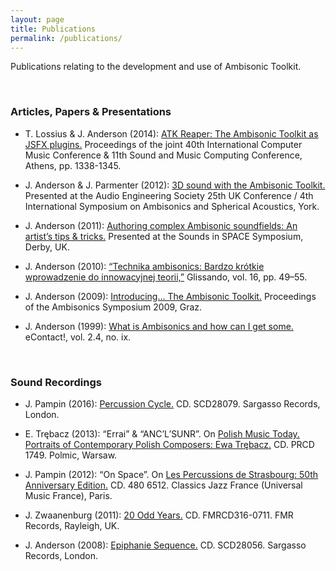 ```yaml
---
layout: page
title: Publications
permalink: /publications/
---
```


<p class="lead">Publications relating to the development and use of Ambisonic Toolkit.</p>

&nbsp;

### Articles, Papers & Presentations
<script>/* [DELETE TAGS on Ideas Sónicas/Sonic Ideas publication]
T. Lossius & J. Anderson (2016): "ATK Reaper: The Ambisonic Toolkit as JSFX plugins",
In: Ideas Sónicas/Sonic Ideas, Vol 16, January-June 2016, CMMAS, Morelia, Mexico. ISSN:2317-9694.
pp.9-19

T. Lossius & J. Anderson (2016): "ATK Reaper: Una versión en Plugin JSFX del Ambisonic Toolkit",
(Traducción al español de Lucas Samaruga) En: Ideas Sónicas/Sonic Ideas, Vol 16, Enero-Junio 2016,
CMMAS, Morelia, Mexico. ISSN:2317-9694.
pp.-20-31
*/</script>

* T. Lossius & J. Anderson (2014): [ATK Reaper: The Ambisonic Toolkit as JSFX plugins.](/assets/files/2014-ICMC-ATK-Reaper.pdf) Proceedings of the joint 40th International Computer Music Conference & 11th Sound and Music Computing Conference, Athens, pp. 1338-1345.

* J. Anderson & J. Parmenter (2012): [3D sound with the Ambisonic Toolkit.](https://www.researchgate.net/publication/273379768_3D_sound_with_the_Ambisonic_Toolkit) Presented at the Audio Engineering Society 25th UK Conference / 4th International Symposium on Ambisonics and Spherical Acoustics, York.

* J. Anderson (2011): [Authoring complex Ambisonic soundfields: An artist’s tips & tricks.](https://www.researchgate.net/publication/273944382_Authoring_complex_Ambisonic_soundfields_An_artist%27s_tips_tricks) Presented at the Sounds in SPACE Symposium, Derby, UK.

* J. Anderson (2010): [“Technika ambisonics: Bardzo krótkie wprowadzenie do innowacyjnej teorii,”](http://glissando.pl/en/issues/16-16-2010/) Glissando, vol. 16, pp. 49–55.

* J. Anderson (2009): [Introducing... The Ambisonic Toolkit.](http://ambisonics.iem.at/symposium2009/proceedings/ambisym09-josephanderson-ambitk-poster.pdf/view) Proceedings of the Ambisonics Symposium 2009, Graz.

* J. Anderson (1999): [What is Ambisonics and how can I get some.](http://econtact.ca/2_4/Ambisonics.htm) eContact!, vol. 2.4, no. ix.

&nbsp;

### Sound Recordings

<script>/* [DELETE TAGS on JH publication]
* J. Harrison (2016): [Voyages.](http://www.electrocd.com/en/cat/imed_jh/) CD. IMED 16139. empreintes DIGITALes, Montréal.
*/</script>

* J. Pampin (2016): [Percussion Cycle.](http://www.sargasso.com/?product=juan-pampin-percussion-cycle) CD. SCD28079. Sargasso Records, London.

* E. Trębacz (2013): &#8220;Errai&#8221; & &#8220;ANC&#8217;L&#8217;SUNR&#8221;. On [Polish Music Today. Portraits of Contemporary Polish Composers: Ewa Trębacz.](http://www.polmic.pl/index.php?option=com_content&view=article&id=2660:muzyka-polska-dzisiaj-portrety-wspoczesnych-kompozytorow-polskich&catid=10:naszeprojekty&Itemid=32&lang=en) CD. PRCD 1749. Polmic, Warsaw.

* J. Pampin (2012): &#8220;On Space&#8221;. On [Les Percussions de Strasbourg: 50th Anniversary Edition.](http://www.percussionsdestrasbourg.com/wp-content/uploads/2014/07/Livret_Percussions_de_Strasbourg_50e1.pdf) CD. 480 6512. Classics Jazz France (Universal Music France), Paris.

* J. Zwaanenburg (2011): [20 Odd Years.](http://www.fmr-records.com/pdffiles/FMRCD316.pdf) CD. FMRCD316-0711. FMR Records, Rayleigh, UK.

* J. Anderson (2008): [Epiphanie Sequence.](http://www.sargasso.com/?product=joseph-anderson-epiphanie-sequence) CD. SCD28056. Sargasso Records, London.
